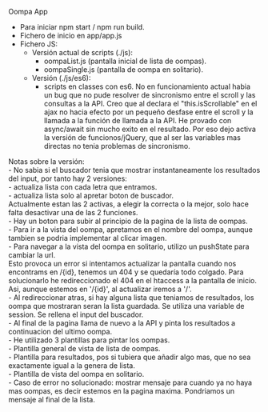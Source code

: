 Oompa App

- Para iniciar npm start / npm run build.
- Fichero de inicio en app/app.js
- Fichero JS:
    - Versión actual de scripts (./js): 
        - oompaList.js (pantalla inicial de lista de oompas).
        - oompaSingle.js (pantalla de oompa en solitario).
    - Versión (./js/es6):
        - scripts en classes con es6. No en funcionamiento actual
            habia un bug que no pude resolver de sincronismo entre
            el scroll y las consultas a la API. Creo que al declara
            el "this.isScrollable" en el ajax no hacia efecto por
            un pequeño desfase entre el scroll y la llamada a la función
            de llamada a la API. He provado con async/await sin mucho exito en el resultado.
            Por eso dejo activa la versión de funcionos/jQuery, que al
            ser las variables mas directas no tenia problemas de sincronismo.

Notas sobre la versión:<br />
    - No sabia si el buscador tenia que mostrar instantaneamente los
        resultados del input, por tanto hay 2 versiones:<br />
            - actualiza lista con cada letra que entramos.<br />
            - actualiza lista solo al apretar boton de buscador.<br />
        Actualmente estan las 2 activas, a elegir la correcta o la 
        mejor, solo hace falta desactivar una de las 2 funciones.<br />
    - Hay un boton para subir al principio de la pagina de la
        lista de oompas. <br />
    - Para ir a la vista del oompa, apretamos en el nombre del oompa,
        aunque tambien se podria implementar al clicar imagen.<br />
        - Para navegar a la vista del oompa en solitario, utilizo 
            un pushState para cambiar la url.<br />
        Esto provoca un error si intentamos actualizar la pantalla cuando
        nos encontrams en /{id}, tenemos un 404 y se quedaría todo colgado. Para solucionarlo he redireccionado el 404 en el
        htaccess a la pantalla de inicio. Asi, aunque estemos en '/{id}',
        al actualizar iremos a '/'.<br />
    - Al redireccionar atras, si hay alguna lista que teniamos de resultados, los oompa que mostraran seran la lista guardada.
    Se utiliza una variable de session. Se rellena el input del buscador.<br />
    - Al final de la pagina llama de nuevo a la API y pinta los resultados a continuacion del ultimo oompa.<br />
    - He utilizado 3 plantillas para pintar los oompas.<br />
        - Plantilla general de vista de lista de oompas.<br />
        - Plantilla para resultados, pos si tubiera que añadir algo mas,
            que no sea exactamente igual a la genera de lista.<br />
        - Plantilla de vista del oompa en solitario.<br />
    - Caso de error no solucionado: mostrar mensaje para cuando ya no
        haya mas oompas, es decir estemos en la pagina maxima. Pondriamos
        un mensaje al final de la lista.

